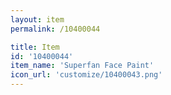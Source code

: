 ```yaml
---
layout: item
permalink: /10400044

title: Item
id: '10400044'
item_name: 'Superfan Face Paint'
icon_url: 'customize/10400043.png'
---
```

